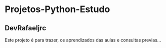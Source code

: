 # Projetos-Python-Estudo

## DevRafaeljrc

Este projeto é para trazer, os aprendizados das aulas e consultas previas...